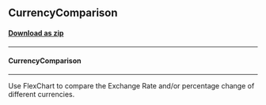 ## CurrencyComparison
#### [Download as zip](https://grapecity.github.io/DownGit/#/home?url=https://github.com/GrapeCity/ComponentOne-WPF-Samples/tree/master/NET_4.6.2/C1.WPF.FlexChart/CS/CurrencyComparison)
____
#### CurrencyComparison
____
Use FlexChart to compare the Exchange Rate and/or percentage change of different currencies.
